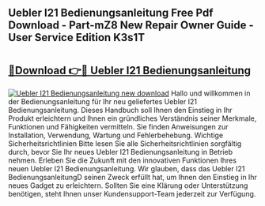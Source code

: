 ## Uebler I21 Bedienungsanleitung Free Pdf Download - Part-mZ8 New Repair Owner Guide - User Service Edition K3s1T

# <h2><a href="http://df4t92u.blite.top/?on=Uebler+I21+Bedienungsanleitung">🔗Download 👉🔴 Uebler I21 Bedienungsanleitung</a></h2>

[![Uebler I21 Bedienungsanleitung new download](https://i.imgur.com/lujVjoI.png)](http://df4t92u.blite.top/?on=Uebler+I21+Bedienungsanleitung)
Hallo und willkommen in der Bedienungsanleitung für Ihr neu geliefertes Uebler I21 Bedienungsanleitung. Dieses Handbuch soll Ihnen den Einstieg in Ihr Produkt erleichtern und Ihnen ein gründliches Verständnis seiner Merkmale, Funktionen und Fähigkeiten vermitteln. Sie finden Anweisungen zur Installation, Verwendung, Wartung und Fehlerbehebung. Wichtige Sicherheitsrichtlinien Bitte lesen Sie alle Sicherheitsrichtlinien sorgfältig durch, bevor Sie Ihr neues Uebler I21 Bedienungsanleitung in Betrieb nehmen. Erleben Sie die Zukunft mit den innovativen Funktionen Ihres neuen Uebler I21 Bedienungsanleitung. Wir glauben, dass das Uebler I21 BedienungsanleitungD seinen Zweck erfüllt hat, um Ihnen den Einstieg in Ihr neues Gadget zu erleichtern. Sollten Sie eine Klärung oder Unterstützung benötigen, steht Ihnen unser Kundensupport-Team jederzeit zur Verfügung.
